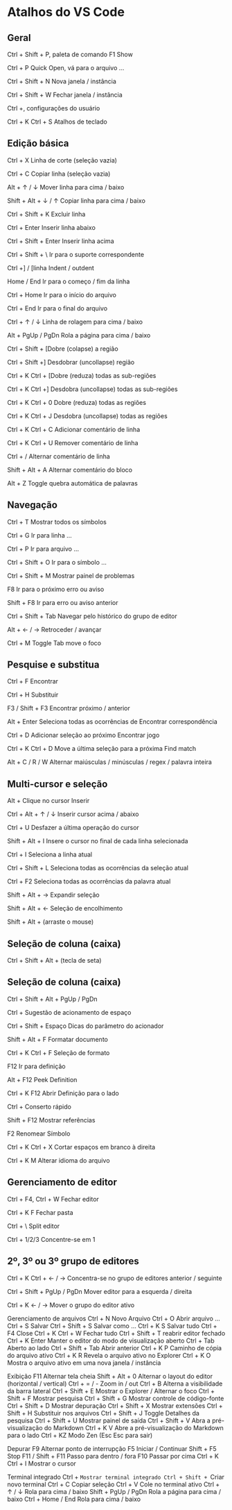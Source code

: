 # Atalhos do VS Code

## Geral
Ctrl + Shift + P, paleta de comando F1 Show

Ctrl + P Quick Open, vá para o arquivo ...

Ctrl + Shift + N Nova janela / instância

Ctrl + Shift + W Fechar janela / instância

Ctrl +, configurações do usuário

Ctrl + K Ctrl + S Atalhos de teclado


## Edição básica
Ctrl + X Linha de corte (seleção vazia)

Ctrl + C Copiar linha (seleção vazia)

Alt + ↑ / ↓ Mover linha para cima / baixo

Shift + Alt + ↓ / ↑ Copiar linha para cima / baixo

Ctrl + Shift + K Excluir linha

Ctrl + Enter Inserir linha abaixo

Ctrl + Shift + Enter Inserir linha acima

Ctrl + Shift + \ Ir para o suporte correspondente

Ctrl +] / [linha Indent / outdent

Home / End Ir para o começo / fim da linha

Ctrl + Home Ir para o início do arquivo

Ctrl + End Ir para o final do arquivo

Ctrl + ↑ / ↓ Linha de rolagem para cima / baixo

Alt + PgUp / PgDn Rola a página para cima / baixo

Ctrl + Shift + [Dobre (colapse) a região

Ctrl + Shift +] Desdobrar (uncollapse) região

Ctrl + K Ctrl + [Dobre (reduza) todas as sub-regiões

Ctrl + K Ctrl +] Desdobra (uncollapse) todas as sub-regiões

Ctrl + K Ctrl + 0 Dobre (reduza) todas as regiões

Ctrl + K Ctrl + J Desdobra (uncollapse) todas as regiões

Ctrl + K Ctrl + C Adicionar comentário de linha

Ctrl + K Ctrl + U Remover comentário de linha

Ctrl + / Alternar comentário de linha

Shift + Alt + A Alternar comentário do bloco

Alt + Z Toggle quebra automática de palavras


## Navegação
Ctrl + T Mostrar todos os símbolos

Ctrl + G Ir para linha ...

Ctrl + P Ir para arquivo ...

Ctrl + Shift + O Ir para o símbolo ...

Ctrl + Shift + M Mostrar painel de problemas

F8 Ir para o próximo erro ou aviso

Shift + F8 Ir para erro ou aviso anterior

Ctrl + Shift + Tab Navegar pelo histórico do grupo de editor

Alt + ← / → Retroceder / avançar

Ctrl + M Toggle Tab move o foco


## Pesquise e substitua
Ctrl + F Encontrar

Ctrl + H Substituir

F3 / Shift + F3 Encontrar próximo / anterior

Alt + Enter Seleciona todas as ocorrências de Encontrar correspondência

Ctrl + D Adicionar seleção ao próximo Encontrar jogo

Ctrl + K Ctrl + D Move a última seleção para a próxima Find match

Alt + C / R / W Alternar maiúsculas / minúsculas / regex / palavra inteira


## Multi-cursor e seleção
Alt + Clique no cursor Inserir

Ctrl + Alt + ↑ / ↓ Inserir cursor acima / abaixo

Ctrl + U Desfazer a última operação do cursor

Shift + Alt + I Insere o cursor no final de cada linha selecionada

Ctrl + I Seleciona a linha atual

Ctrl + Shift + L Seleciona todas as ocorrências da seleção atual

Ctrl + F2 Seleciona todas as ocorrências da palavra atual

Shift + Alt + → Expandir seleção

Shift + Alt + ← Seleção de encolhimento

Shift + Alt + (arraste o mouse)


## Seleção de coluna (caixa)
Ctrl + Shift + Alt + (tecla de seta)


## Seleção de coluna (caixa)
Ctrl + Shift + Alt + PgUp / PgDn

Ctrl + Sugestão de acionamento de espaço

Ctrl + Shift + Espaço Dicas do parâmetro do acionador

Shift + Alt + F Formatar documento

Ctrl + K Ctrl + F Seleção de formato

F12 Ir para definição

Alt + F12 Peek Definition

Ctrl + K F12 Abrir Definição para o lado

Ctrl + Conserto rápido

Shift + F12 Mostrar referências

F2 Renomear Símbolo

Ctrl + K Ctrl + X Cortar espaços em branco à direita

Ctrl + K M Alterar idioma do arquivo


## Gerenciamento de editor
Ctrl + F4, Ctrl + W Fechar editor

Ctrl + K F Fechar pasta

Ctrl + \ Split editor

Ctrl + 1/2/3 Concentre-se em 1


## 2º, 3º ou 3º grupo de editores
Ctrl + K Ctrl + ← / → Concentra-se no grupo de editores anterior / seguinte

Ctrl + Shift + PgUp / PgDn Mover editor para a esquerda / direita

Ctrl + K ← / → Mover o grupo do editor ativo


Gerenciamento de arquivos
Ctrl + N Novo Arquivo
Ctrl + O Abrir arquivo ...
Ctrl + S Salvar
Ctrl + Shift + S Salvar como ...
Ctrl + K S Salvar tudo
Ctrl + F4 Close
Ctrl + K Ctrl + W Fechar tudo
Ctrl + Shift + T reabrir editor fechado
Ctrl + K Enter Manter o editor do modo de visualização aberto
Ctrl + Tab Aberto ao lado
Ctrl + Shift + Tab Abrir anterior
Ctrl + K P Caminho de cópia do arquivo ativo
Ctrl + K R Revela o arquivo ativo no Explorer
Ctrl + K O Mostra o arquivo ativo em uma nova janela / instância

Exibição
F11 Alternar tela cheia
Shift + Alt + 0 Alternar o layout do editor (horizontal / vertical)
Ctrl + = / - Zoom in / out
Ctrl + B Alterna a visibilidade da barra lateral
Ctrl + Shift + E Mostrar o Explorer / Alternar o foco
Ctrl + Shift + F Mostrar pesquisa
Ctrl + Shift + G Mostrar controle de código-fonte
Ctrl + Shift + D Mostrar depuração
Ctrl + Shift + X Mostrar extensões
Ctrl + Shift + H Substituir nos arquivos
Ctrl + Shift + J Toggle Detalhes da pesquisa
Ctrl + Shift + U Mostrar painel de saída
Ctrl + Shift + V Abra a pré-visualização do Markdown
Ctrl + K V Abre a pré-visualização do Markdown para o lado
Ctrl + KZ Modo Zen (Esc Esc para sair)

Depurar
F9 Alternar ponto de interrupção
F5 Iniciar / Continuar
Shift + F5 Stop
F11 / Shift + F11 Passo para dentro / fora
F10 Passar por cima
Ctrl + K Ctrl + I Mostrar o cursor


Terminal integrado
Ctrl + `Mostrar terminal integrado
Ctrl + Shift + `Criar novo terminal
Ctrl + C Copiar seleção
Ctrl + V Cole no terminal ativo
Ctrl + ↑ / ↓ Rola para cima / baixo
Shift + PgUp / PgDn Rola a página para cima / baixo
Ctrl + Home / End Rola para cima / baixo

